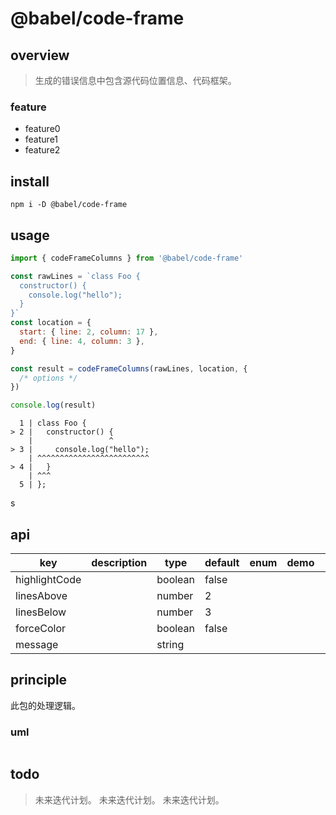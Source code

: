 # @babel/code-frame

## overview

> 生成的错误信息中包含源代码位置信息、代码框架。

### feature

- feature0
- feature1
- feature2

## install

`npm i -D @babel/code-frame`

## usage

```js
import { codeFrameColumns } from '@babel/code-frame'

const rawLines = `class Foo {
  constructor() {
    console.log("hello");
  }
}`
const location = {
  start: { line: 2, column: 17 },
  end: { line: 4, column: 3 },
}

const result = codeFrameColumns(rawLines, location, {
  /* options */
})

console.log(result)
```

```
  1 | class Foo {
> 2 |   constructor() {
    |                 ^
> 3 |     console.log("hello");
    | ^^^^^^^^^^^^^^^^^^^^^^^^^
> 4 |   }
    | ^^^
  5 | };
```

s

## api

<!-- prettier-ignore-start -->
|key|description|type|default|enum|demo|||
|-|-|-|-|-|-|-|-|
|highlightCode||boolean|false|||||
|linesAbove||number|2|||||
|linesBelow||number|3|||||
|forceColor||boolean|false|||||
|message||string||||||
<!-- prettier-ignore-end -->

## principle

此包的处理逻辑。

### uml

```

```

## todo

> 未来迭代计划。
> 未来迭代计划。
> 未来迭代计划。
